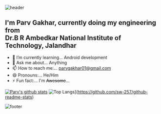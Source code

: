 ![header](https://capsule-render.vercel.app/api?type=wave&color=timeGradient&height=300&section=header&text=Hi%20There!👋&fontSize=80&animation=fadeIn&fontAlignY=35&fontAlign=53)

## I'm Parv Gakhar, currently doing my engineering from<br/>Dr.B R Ambedkar National Institute of Technology, Jalandhar 
<!-- 🔭 I’m currently working on ...--> 
<!--- 👯 I’m looking to collaborate on ...-->
<!--- 🤔 I’m looking for help with ...-->
- 🌱 I’m currently learning... Android development
- 💬 Ask me about... Anything
- 📫 How to reach me:... parvgakhar01@gmail.com
- 😄 Pronouns:... He/Him
- ⚡ Fun fact:... I'm ~~Awesome~~...


[![Parv's github stats](https://github-readme-stats.vercel.app/api?username=sw-257&show_icons=true&theme=rectangle)](https://github.com/sw-257/github-readme-stats)
![Top Langs](https://github-readme-stats.vercel.app/api/top-langs/?username=sw-257)](https://github.com/sw-257/github-readme-stats)

![footer](https://capsule-render.vercel.app/api?type=wave&color=timeGradient&height=200&section=footer)
